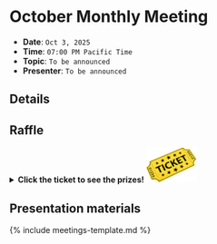 # October Monthly Meeting

* **Date**: `Oct 3, 2025`
* **Time**: `07:00 PM Pacific Time`
* **Topic**: `To be announced`
* **Presenter**: `To be announced`

## Details

## Raffle

<details>
  <summary><b>Click the ticket to see the prizes! <img src="/images/raffle-ticket.png" alt="raffle-ticket" width="90"></b></summary>
  <table>
    <tr>
        <th>1st prize</th>
        <th>2nd prize</th>
        <th>3rd prize</th>
        <th>4th prize</th>
        <th>5th prize</th>
    </tr>
    <tr>
        <td><img src="/meetings/2025/raffle/202510-1.jpg" alt="image"></td>
        <td><img src="/meetings/2025/raffle/202510-2.jpg" alt="image"></td>
        <td><img src="/meetings/2025/raffle/202510-3.jpg" alt="image"></td>
        <td><img src="/meetings/2025/raffle/202510-4.jpg" alt="image"></td>
        <td><img src="/meetings/2025/raffle/202510-5.jpg" alt="image"></td>
    </tr>
    <tr>
        <td>OLIGHT IMINI 2 EDC Rechargeable Keychain Flashlight, 50 Lumens Compact and Portable Mini LED Keyring Light</td>
        <td>MOLLE Pouch First Aid Kit</td>
        <td>Surecom SF-103 Handheld 2mHz -2.8GHz Walkie Talkie 2-Way Radio Frequency Counter</td>
        <td>Out of the box PicoFox is a great little fox transmitter for the 2-meter amateur band</td>
        <td>Retevis RA89 Ham Radio, Dual Band Handheld Radio, IP68 Waterproof Two Way Radio, 2500mAh USB-C</td>
    </tr>
  </table>
</details>

## Presentation materials

{% include meetings-template.md %}

